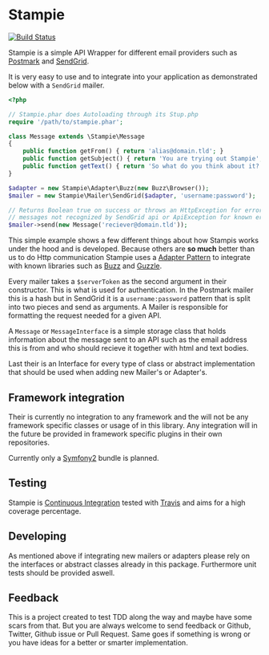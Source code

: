# Stampie

[![Build Status](https://secure.travis-ci.org/henrikbjorn/Stampie.png)](http://travis-ci.org/henrikbjorn/Stampie)

Stampie is a simple API Wrapper for different email providers such as [Postmark](http://postmarkapp.com) and [SendGrid](http://sendgrid.com).

It is very easy to use and to integrate into your application as demonstrated below with a `SendGrid` mailer.

``` php
<?php

// Stampie.phar does Autoloading through its Stup.php 
require '/path/to/stampie.phar';

class Message extends \Stampie\Message
{
	public function getFrom() { return 'alias@domain.tld'; }
	public function getSubject() { return 'You are trying out Stampie'; }
	public function getText() { return 'So what do you think about it?'; }
}

$adapter = new Stampie\Adapter\Buzz(new Buzz\Browser());
$mailer = new Stampie\Mailer\SendGrid($adapter, 'username:password');

// Returns Boolean true on success or throws an HttpException for error
// messages not recognized by SendGrid api or ApiException for known errors.
$mailer->send(new Message('reciever@domain.tld'));
```

This simple example shows a few different things about how Stampis works under the hood and is developed. Because others are **so much** better than us to do Http communication Stampie uses a [Adapter Pattern](http://en.wikipedia.org/wiki/Adapter_pattern) to integrate with known libraries such as [Buzz](http://github.com/kriswallsmith/Buzz) and [Guzzle](http://guzzlephp.org).

Every mailer takes a `$serverToken` as the second argument in their constructor. This is what is used for authentication. In the Postmark mailer this is a hash but in SendGrid it is a `username:password` pattern that is split into two pieces and send as arguments. A Mailer is responsible for formatting the request needed for a given API.

A `Message` or `MessageInterface` is a simple storage class that holds information about the message sent to an API such as the email address this is from and who should recieve it together with html and text bodies.

Last their is an Interface for every type of class or abstract implementation that should be used when adding new Mailer's or Adapter's.

## Framework integration

Their is currently no integration to any framework and the will not be any framework specific classes or usage of in this library. Any integration will in the future be provided in framework specific plugins in their own repositories.

Currently only a [Symfony2](http://symfony.com) bundle is planned.

## Testing

Stampie is [Continuous Integration](http://en.wikipedia.org/wiki/Continuous_integration) tested with [Travis](http://travis-ci.org) and aims for a high coverage percentage.

## Developing

As mentioned above if integrating new mailers or adapters please rely on the interfaces or abstract classes already in this package. Furthermore unit tests should be provided aswell.


## Feedback

This is a project created to test TDD along the way and maybe have some scars from that. But you are always welcome to send feedback or Github, Twitter, Github issue or Pull Request. Same goes if something is wrong or you have ideas for a better or smarter implementation.
